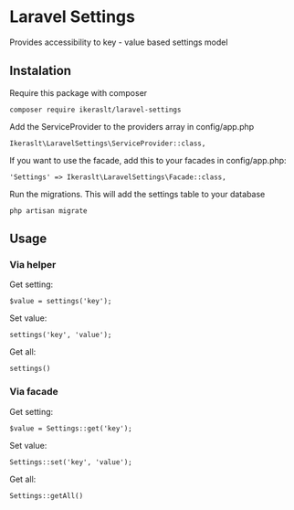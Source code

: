 # Laravel Settings

Provides accessibility to key - value based settings model

## Instalation

Require this package with composer

`composer require ikeraslt/laravel-settings`

Add the ServiceProvider to the providers array in config/app.php

`Ikeraslt\LaravelSettings\ServiceProvider::class,`

If you want to use the facade, add this to your facades in config/app.php:

`'Settings' => Ikeraslt\LaravelSettings\Facade::class,`

Run the migrations. This will add the settings table to your database

`php artisan migrate`

## Usage

### Via helper

Get setting:

`$value = settings('key');`

Set value:

`settings('key', 'value');`

Get all:

`settings()`

### Via facade

Get setting:

`$value = Settings::get('key');`

Set value:

`Settings::set('key', 'value');`

Get all:

`Settings::getAll()`